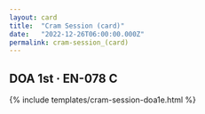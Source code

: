 ```yaml
---
layout: card
title:  "Cram Session (card)"
date:   "2022-12-26T06:00:00.000Z"
permalink: cram-session_(card)
---
```


## DOA 1st &middot; EN-078 C

{% include templates/cram-session-doa1e.html %}
